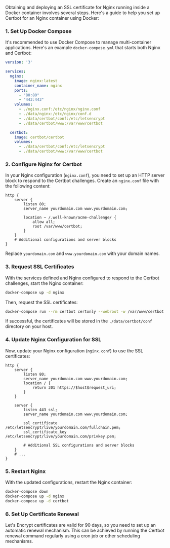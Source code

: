 Obtaining and deploying an SSL certificate for Nginx running inside a Docker container involves several steps. Here's a guide to help you set up Certbot for an Nginx container using Docker:

### 1. Set Up Docker Compose

It's recommended to use Docker Compose to manage multi-container applications. Here's an example `docker-compose.yml` that starts both Nginx and Certbot:

```yaml
version: '3'

services:
  nginx:
    image: nginx:latest
    container_name: nginx
    ports:
      - "80:80"
      - "443:443"
    volumes:
      - ./nginx.conf:/etc/nginx/nginx.conf
      - ./data/nginx:/etc/nginx/conf.d
      - ./data/certbot/conf:/etc/letsencrypt
      - ./data/certbot/www:/var/www/certbot

  certbot:
    image: certbot/certbot
    volumes:
      - ./data/certbot/conf:/etc/letsencrypt
      - ./data/certbot/www:/var/www/certbot
```

### 2. Configure Nginx for Certbot

In your Nginx configuration (`nginx.conf`), you need to set up an HTTP server block to respond to the Certbot challenges. Create an `nginx.conf` file with the following content:

```nginx
http {
    server {
        listen 80;
        server_name yourdomain.com www.yourdomain.com;

        location ~ /.well-known/acme-challenge/ {
            allow all;
            root /var/www/certbot;
        }
    }
    # Additional configurations and server blocks
}
```

Replace `yourdomain.com` and `www.yourdomain.com` with your domain names.

### 3. Request SSL Certificates

With the services defined and Nginx configured to respond to the Certbot challenges, start the Nginx container:

```bash
docker-compose up -d nginx
```

Then, request the SSL certificates:

```bash
docker-compose run --rm certbot certonly --webroot -w /var/www/certbot -d yourdomain.com -d www.yourdomain.com
```

If successful, the certificates will be stored in the `./data/certbot/conf` directory on your host.

### 4. Update Nginx Configuration for SSL

Now, update your Nginx configuration (`nginx.conf`) to use the SSL certificates:

```nginx
http {
    server {
        listen 80;
        server_name yourdomain.com www.yourdomain.com;
        location / {
            return 301 https://$host$request_uri;
        }
    }

    server {
        listen 443 ssl;
        server_name yourdomain.com www.yourdomain.com;

        ssl_certificate /etc/letsencrypt/live/yourdomain.com/fullchain.pem;
        ssl_certificate_key /etc/letsencrypt/live/yourdomain.com/privkey.pem;

        # Additional SSL configurations and server blocks
    }
    # ...
}
```

### 5. Restart Nginx

With the updated configurations, restart the Nginx container:

```bash
docker-compose down
docker-compose up -d nginx
docker-compose up -d certbot
```

### 6. Set Up Certificate Renewal

Let's Encrypt certificates are valid for 90 days, so you need to set up an automatic renewal mechanism. This can be achieved by running the Certbot renewal command regularly using a cron job or other scheduling mechanisms.